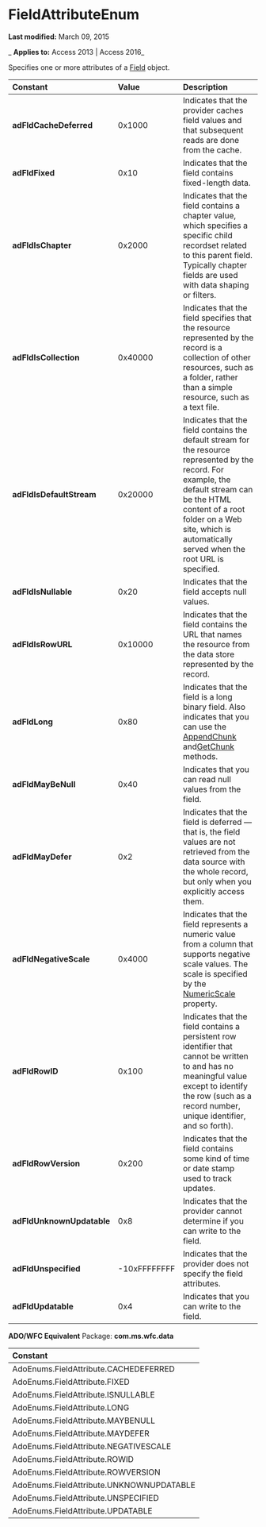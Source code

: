 
# FieldAttributeEnum

 **Last modified:** March 09, 2015

 _ **Applies to:** Access 2013 | Access 2016_



Specifies one or more attributes of a [Field](1dbd535e-48ad-a5c8-a1b2-6776c1e3e19d.md) object.


|**Constant**|**Value**|**Description**|
|:-----|:-----|:-----|
|**adFldCacheDeferred**|0x1000|Indicates that the provider caches field values and that subsequent reads are done from the cache.|
|**adFldFixed**|0x10|Indicates that the field contains fixed-length data.|
|**adFldIsChapter**|0x2000|Indicates that the field contains a chapter value, which specifies a specific child recordset related to this parent field. Typically chapter fields are used with data shaping or filters.|
|**adFldIsCollection**|0x40000|Indicates that the field specifies that the resource represented by the record is a collection of other resources, such as a folder, rather than a simple resource, such as a text file.|
|**adFldIsDefaultStream**|0x20000|Indicates that the field contains the default stream for the resource represented by the record. For example, the default stream can be the HTML content of a root folder on a Web site, which is automatically served when the root URL is specified.|
|**adFldIsNullable**|0x20|Indicates that the field accepts null values.|
|**adFldIsRowURL**|0x10000|Indicates that the field contains the URL that names the resource from the data store represented by the record.|
|**adFldLong**|0x80|Indicates that the field is a long binary field. Also indicates that you can use the [AppendChunk](3fa931a3-2cd7-a3b0-a750-40e18bc9937e.md) and[GetChunk](1ef1c37a-8453-8d3b-251a-d16e0d519fd7.md) methods.|
|**adFldMayBeNull**|0x40|Indicates that you can read null values from the field.|
|**adFldMayDefer**|0x2|Indicates that the field is deferred — that is, the field values are not retrieved from the data source with the whole record, but only when you explicitly access them.|
|**adFldNegativeScale**|0x4000|Indicates that the field represents a numeric value from a column that supports negative scale values. The scale is specified by the [NumericScale](51b232d2-5bfd-521c-f4e9-65655ecc7c70.md) property.|
|**adFldRowID**|0x100|Indicates that the field contains a persistent row identifier that cannot be written to and has no meaningful value except to identify the row (such as a record number, unique identifier, and so forth).|
|**adFldRowVersion**|0x200|Indicates that the field contains some kind of time or date stamp used to track updates.|
|**adFldUnknownUpdatable**|0x8|Indicates that the provider cannot determine if you can write to the field.|
|**adFldUnspecified**|-10xFFFFFFFF|Indicates that the provider does not specify the field attributes.|
|**adFldUpdatable**|0x4|Indicates that you can write to the field.|
 **ADO/WFC Equivalent**
Package:  **com.ms.wfc.data**


|**Constant**|
|:-----|
|AdoEnums.FieldAttribute.CACHEDEFERRED|
|AdoEnums.FieldAttribute.FIXED|
|AdoEnums.FieldAttribute.ISNULLABLE|
|AdoEnums.FieldAttribute.LONG|
|AdoEnums.FieldAttribute.MAYBENULL|
|AdoEnums.FieldAttribute.MAYDEFER|
|AdoEnums.FieldAttribute.NEGATIVESCALE|
|AdoEnums.FieldAttribute.ROWID|
|AdoEnums.FieldAttribute.ROWVERSION|
|AdoEnums.FieldAttribute.UNKNOWNUPDATABLE|
|AdoEnums.FieldAttribute.UNSPECIFIED|
|AdoEnums.FieldAttribute.UPDATABLE|
